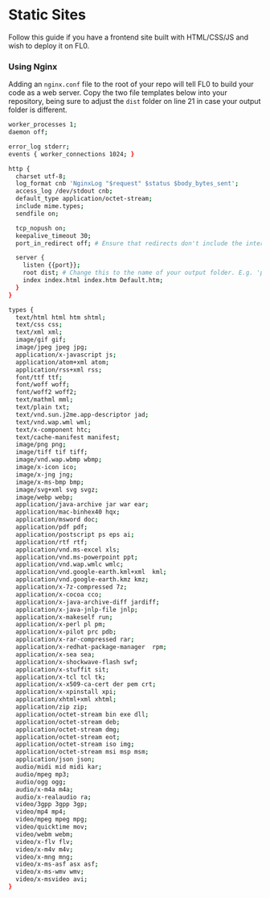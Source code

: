 ---
---

# Static Sites

Follow this guide if you have a frontend site built with HTML/CSS/JS and wish to deploy it on FL0.

### Using Nginx

Adding an `nginx.conf` file to the root of your repo will tell FL0 to build your code as a web server. Copy the two file templates below into your repository, being sure to adjust the `dist` folder on line 21 in case your output folder is different.

```bash {21} title="/nginx.conf" showLineNumbers
worker_processes 1;
daemon off;

error_log stderr;
events { worker_connections 1024; }

http {
  charset utf-8;
  log_format cnb 'NginxLog "$request" $status $body_bytes_sent';
  access_log /dev/stdout cnb;
  default_type application/octet-stream;
  include mime.types;
  sendfile on;

  tcp_nopush on;
  keepalive_timeout 30;
  port_in_redirect off; # Ensure that redirects don't include the internal container PORT - 8080

  server {
    listen {{port}};
    root dist; # Change this to the name of your output folder. E.g. 'public', 'build'
    index index.html index.htm Default.htm;
  }
}
```

```bash title="/mime.types" showLineNumbers
types {
  text/html html htm shtml;
  text/css css;
  text/xml xml;
  image/gif gif;
  image/jpeg jpeg jpg;
  application/x-javascript js;
  application/atom+xml atom;
  application/rss+xml rss;
  font/ttf ttf;
  font/woff woff;
  font/woff2 woff2;
  text/mathml mml;
  text/plain txt;
  text/vnd.sun.j2me.app-descriptor jad;
  text/vnd.wap.wml wml;
  text/x-component htc;
  text/cache-manifest manifest;
  image/png png;
  image/tiff tif tiff;
  image/vnd.wap.wbmp wbmp;
  image/x-icon ico;
  image/x-jng jng;
  image/x-ms-bmp bmp;
  image/svg+xml svg svgz;
  image/webp webp;
  application/java-archive jar war ear;
  application/mac-binhex40 hqx;
  application/msword doc;
  application/pdf pdf;
  application/postscript ps eps ai;
  application/rtf rtf;
  application/vnd.ms-excel xls;
  application/vnd.ms-powerpoint ppt;
  application/vnd.wap.wmlc wmlc;
  application/vnd.google-earth.kml+xml  kml;
  application/vnd.google-earth.kmz kmz;
  application/x-7z-compressed 7z;
  application/x-cocoa cco;
  application/x-java-archive-diff jardiff;
  application/x-java-jnlp-file jnlp;
  application/x-makeself run;
  application/x-perl pl pm;
  application/x-pilot prc pdb;
  application/x-rar-compressed rar;
  application/x-redhat-package-manager  rpm;
  application/x-sea sea;
  application/x-shockwave-flash swf;
  application/x-stuffit sit;
  application/x-tcl tcl tk;
  application/x-x509-ca-cert der pem crt;
  application/x-xpinstall xpi;
  application/xhtml+xml xhtml;
  application/zip zip;
  application/octet-stream bin exe dll;
  application/octet-stream deb;
  application/octet-stream dmg;
  application/octet-stream eot;
  application/octet-stream iso img;
  application/octet-stream msi msp msm;
  application/json json;
  audio/midi mid midi kar;
  audio/mpeg mp3;
  audio/ogg ogg;
  audio/x-m4a m4a;
  audio/x-realaudio ra;
  video/3gpp 3gpp 3gp;
  video/mp4 mp4;
  video/mpeg mpeg mpg;
  video/quicktime mov;
  video/webm webm;
  video/x-flv flv;
  video/x-m4v m4v;
  video/x-mng mng;
  video/x-ms-asf asx asf;
  video/x-ms-wmv wmv;
  video/x-msvideo avi;
}
```
